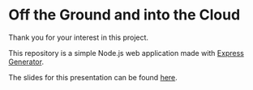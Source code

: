 # Off the Ground and into the Cloud

Thank you for your interest in this project.

This repository is a simple Node.js web application made with [Express Generator](https://expressjs.com/).

The slides for this presentation can be found [here](https://goo.gl/xZXwV8).
